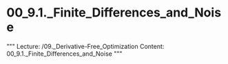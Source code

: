 # 00_9.1._Finite_Differences_and_Noise

"""
Lecture: /09._Derivative-Free_Optimization
Content: 00_9.1._Finite_Differences_and_Noise
"""


